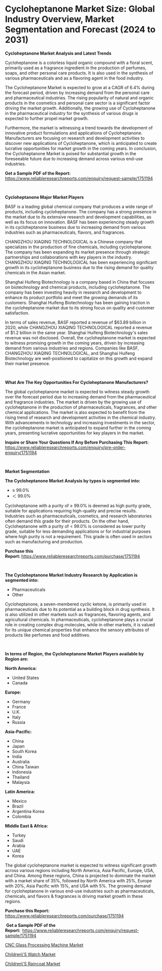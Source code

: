 <p><h1>Cycloheptanone Market Size: Global Industry Overview, Market Segmentation and Forecast (2024 to 2031)</h1></p><p><strong>Cycloheptanone Market Analysis and Latest Trends</strong></p>
<p><p>Cycloheptanone is a colorless liquid organic compound with a floral scent, primarily used as a fragrance ingredient in the production of perfumes, soaps, and other personal care products. It is also used in the synthesis of various pharmaceuticals and as a flavoring agent in the food industry.</p><p>The Cycloheptanone Market is expected to grow at a CAGR of 6.4% during the forecast period, driven by increasing demand from the personal care and pharmaceutical industries. The rising popularity of natural and organic products in the cosmetics and personal care sector is a significant factor driving the market growth. Additionally, the growing use of Cycloheptanone in the pharmaceutical industry for the synthesis of various drugs is expected to further propel market growth.</p><p>Furthermore, the market is witnessing a trend towards the development of innovative product formulations and applications of Cycloheptanone. Manufacturers are focusing on research and development activities to discover new applications of Cycloheptanone, which is anticipated to create lucrative opportunities for market growth in the coming years. In conclusion, the Cycloheptanone Market is poised for substantial growth in the foreseeable future due to increasing demand across various end-use industries.</p></p>
<p><strong>Get a Sample PDF of the Report:&nbsp;</strong> <a href="https://www.reliableresearchreports.com/enquiry/request-sample/1751194">https://www.reliableresearchreports.com/enquiry/request-sample/1751194</a></p>
<p>&nbsp;</p>
<p><strong>Cycloheptanone Major Market Players</strong></p>
<p><p>BASF is a leading global chemical company that produces a wide range of products, including cycloheptanone. The company has a strong presence in the market due to its extensive research and development capabilities, as well as its focus on innovation. BASF has been experiencing steady growth in its cycloheptanone business due to increasing demand from various industries such as pharmaceuticals, flavors, and fragrances.</p><p>CHANGZHOU XIAQING TECHNOLOGICAL is a Chinese company that specializes in the production of fine chemicals, including cycloheptanone. The company has been expanding its market presence through strategic partnerships and collaborations with key players in the industry. CHANGZHOU XIAQING TECHNOLOGICAL has been experiencing significant growth in its cycloheptanone business due to the rising demand for quality chemicals in the Asian market.</p><p>Shanghai Huifeng Biotechnology is a company based in China that focuses on biotechnology and chemical products, including cycloheptanone. The company has been investing heavily in research and development to enhance its product portfolio and meet the growing demands of its customers. Shanghai Huifeng Biotechnology has been gaining traction in the cycloheptanone market due to its strong focus on quality and customer satisfaction.</p><p>In terms of sales revenue, BASF reported a revenue of $63.89 billion in 2020, while CHANGZHOU XIAQING TECHNOLOGICAL reported a revenue of $1.2 billion in the same year. Shanghai Huifeng Biotechnology's sales revenue was not disclosed. Overall, the cycloheptanone market is expected to witness promising growth in the coming years, driven by increasing demand from various industries and regions. Companies like BASF, CHANGZHOU XIAQING TECHNOLOGICAL, and Shanghai Huifeng Biotechnology are well-positioned to capitalize on this growth and expand their market presence.</p></p>
<p>&nbsp;</p>
<p><strong>What Are The Key Opportunities For Cycloheptanone Manufacturers?</strong></p>
<p><p>The global cycloheptanone market is expected to witness steady growth over the forecast period due to increasing demand from the pharmaceutical and fragrance industries. The market is driven by the growing use of cycloheptanone in the production of pharmaceuticals, fragrances, and other chemical applications. The market is also expected to benefit from the rising trend of research and development activities in the chemical industry. With advancements in technology and increasing investments in the sector, the cycloheptanone market is anticipated to expand further in the coming years, presenting lucrative opportunities for key players in the market.</p></p>
<p><strong>Inquire or Share Your Questions If Any Before Purchasing This Report:</strong> <a href="https://www.reliableresearchreports.com/enquiry/pre-order-enquiry/1751194">https://www.reliableresearchreports.com/enquiry/pre-order-enquiry/1751194</a></p>
<p>&nbsp;</p>
<p><strong>Market Segmentation</strong></p>
<p><strong>The Cycloheptanone Market Analysis by types is segmented into:</strong></p>
<p><ul><li>≥ 99.0%</li><li>＜ 99.0%</li></ul></p>
<p><p>Cycloheptanone with a purity of ≥ 99.0% is deemed as high purity grade, suitable for applications requiring high-quality and precise results. Industries such as pharmaceuticals, cosmetics, and research laboratories often demand this grade for their products. On the other hand, Cycloheptanone with a purity of < 99.0% is considered as lower purity grade, suitable for less demanding applications or for industrial purposes where high purity is not a requirement. This grade is often used in sectors such as manufacturing and production.</p></p>
<p><strong>Purchase this Report:&nbsp;</strong><a href="https://www.reliableresearchreports.com/purchase/1751194">https://www.reliableresearchreports.com/purchase/1751194</a></p>
<p>&nbsp;</p>
<p><strong>The Cycloheptanone Market Industry Research by Application is segmented into:</strong></p>
<p><ul><li>Pharmaceuticals</li><li>Other</li></ul></p>
<p><p>Cycloheptanone, a seven-membered cyclic ketone, is primarily used in pharmaceuticals due to its potential as a building block in drug synthesis. It is also utilized in other markets such as fragrances, flavoring agents, and agricultural chemicals. In pharmaceuticals, cycloheptanone plays a crucial role in creating complex drug molecules, while in other markets, it is valued for its unique chemical properties that enhance the sensory attributes of products like perfumes and food additives.</p></p>
<p>&nbsp;</p>
<p><strong>In terms of Region, the Cycloheptanone Market Players available by Region are:</strong></p>
<p>
    <p> <strong> North America: </strong>
        <ul>
            <li>United States</li>
            <li>Canada</li>
        </ul>
        </p> 
    <p> <strong> Europe: </strong>
        <ul>
            <li>Germany</li>
            <li>France</li>
            <li>U.K.</li>
            <li>Italy</li>
            <li>Russia</li>
        </ul>
        </p> 
    <p> <strong> Asia-Pacific: </strong>
        <ul>
            <li>China</li>
            <li>Japan</li>
            <li>South Korea</li>
            <li>India</li>
            <li>Australia</li>
            <li>China Taiwan</li>
            <li>Indonesia</li>
            <li>Thailand</li>
            <li>Malaysia</li>
        </ul>
        </p> 
    <p> <strong> Latin America: </strong>
        <ul>
            <li>Mexico</li>
            <li>Brazil</li>
            <li>Argentina Korea</li>
            <li>Colombia</li>
        </ul>
        </p> 
    <p> <strong> Middle East & Africa: </strong>
        <ul>
            <li>Turkey</li>
            <li>Saudi</li>
            <li>Arabia</li>
            <li>UAE</li>
            <li>Korea</li>
        </ul>
    </p>
    </p>
<p><p>The global cycloheptanone market is expected to witness significant growth across various regions including North America, Asia Pacific, Europe, USA, and China. Among these regions, China is projected to dominate the market with a market share of 35%, followed by North America with 25%, Europe with 20%, Asia Pacific with 15%, and USA with 5%. The growing demand for cycloheptanone in various end-use industries such as pharmaceuticals, chemicals, and flavors & fragrances is driving market growth in these regions.</p></p>
<p><strong>Purchase this Report: </strong><a href="https://www.reliableresearchreports.com/purchase/1751194">https://www.reliableresearchreports.com/purchase/1751194</a></p>
<p>&nbsp;<strong>Get a Sample PDF of the Report:&nbsp;&nbsp;</strong><a href="https://www.reliableresearchreports.com/enquiry/request-sample/1751194">https://www.reliableresearchreports.com/enquiry/request-sample/1751194</a></p>
<p><strong></strong></p>
<p><p><a href="https://view.publitas.com/reportprime-1/cnc-glass-processing-machine-market-research-report-the-key-to-successful-business-strategy-forecasted-for-period-from-2023-2030/">CNC Glass Processing Machine Market</a></p><p><a href="https://view.publitas.com/reportprime-1/children-s-watch-market-offers-provide-insightful-data-for-the-time-period-from-2023-to-2030-and-also-provide-analysis-based-on-application-type-and-region/">Children\'S Watch Market</a></p><p><a href="https://view.publitas.com/reportprime-1/children-s-raincoat-market-analysis-and-market-size-global-industry-overview-market-segmentation-and-forecast-2023-to-2030/">Children\'S Raincoat Market</a></p></p>